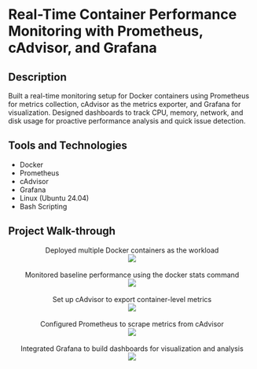 <h1>Real-Time Container Performance Monitoring with Prometheus, cAdvisor, and Grafana</h1>


<h2>Description</h2>
Built a real-time monitoring setup for Docker containers using Prometheus for metrics collection, cAdvisor as the metrics exporter, and Grafana for visualization. Designed dashboards to track CPU, memory, network, and disk usage for proactive performance analysis and quick issue detection. <br />


<h2>Tools and Technologies</h2>

- Docker
- Prometheus
- cAdvisor
- Grafana
- Linux (Ubuntu 24.04)
- Bash Scripting

<h2>Project Walk-through</h2>

<p align="center">
Deployed multiple Docker containers as the workload <br />
<img src="https://i.postimg.cc/wByDDkrC/c.jpg"/>
<br />
<br />
Monitored baseline performance using the docker stats command <br/>
<img src="https://i.postimg.cc/mD3zSpy5/d.jpg" />
<br />
<br />
Set up cAdvisor to export container-level metrics <br/>
<img src="https://i.postimg.cc/CKkzFrXx/f.jpg" />
<br />
<br />
Configured Prometheus to scrape metrics from cAdvisor <br/>
<img src="https://i.postimg.cc/mk2DyLDP/g.jpg" />
<br />
<br />
Integrated Grafana to build dashboards for visualization and analysis <br/>
<img src="https://i.postimg.cc/sfw1Dh67/h.jpg" />
<br />
<br />

</p>

